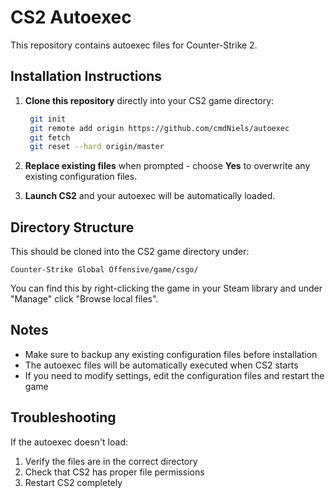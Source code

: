 # CS2 Autoexec

This repository contains autoexec files for Counter-Strike 2.

## Installation Instructions

1. **Clone this repository** directly into your CS2 game directory:
   ```bash
	git init
	git remote add origin https://github.com/cmdNiels/autoexec
	git fetch
	git reset --hard origin/master
   ```

2. **Replace existing files** when prompted - choose **Yes** to overwrite any existing configuration files.

3. **Launch CS2** and your autoexec will be automatically loaded.

## Directory Structure

This should be cloned into the CS2 game directory under:
```
Counter-Strike Global Offensive/game/csgo/
```

You can find this by right-clicking the game in your Steam library and under "Manage" click "Browse local files".

## Notes

- Make sure to backup any existing configuration files before installation
- The autoexec files will be automatically executed when CS2 starts
- If you need to modify settings, edit the configuration files and restart the game

## Troubleshooting

If the autoexec doesn't load:
1. Verify the files are in the correct directory
2. Check that CS2 has proper file permissions
3. Restart CS2 completely
